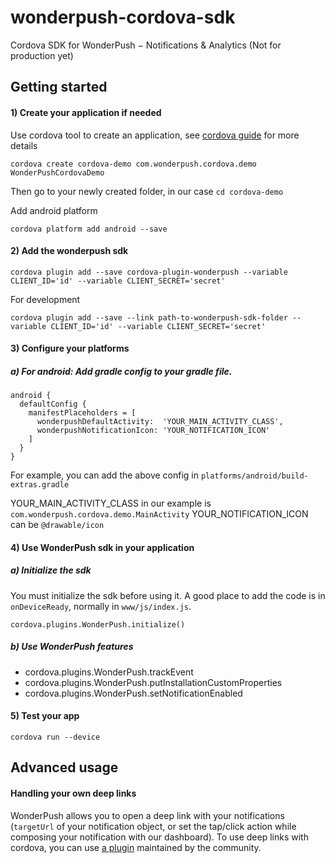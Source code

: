# wonderpush-cordova-sdk
Cordova SDK for WonderPush − Notifications &amp; Analytics
(Not for production yet)

## Getting started
#### 1) Create your application if needed
Use cordova tool to create an application, see [cordova guide](https://cordova.apache.org/docs/en/latest/guide/cli/) for more details
```
cordova create cordova-demo com.wonderpush.cordova.demo WonderPushCordovaDemo
```
Then go to your newly created folder, in our case `cd cordova-demo`

Add android platform
```
cordova platform add android --save
```
#### 2) Add the wonderpush sdk
```
cordova plugin add --save cordova-plugin-wonderpush --variable CLIENT_ID='id' --variable CLIENT_SECRET='secret'
```
For development 
```
cordova plugin add --save --link path-to-wonderpush-sdk-folder --variable CLIENT_ID='id' --variable CLIENT_SECRET='secret'
```

#### 3) Configure your platforms
##### a) For android: Add gradle config to your gradle file.
```
android {
  defaultConfig {
    manifestPlaceholders = [
      wonderpushDefaultActivity:  'YOUR_MAIN_ACTIVITY_CLASS',
      wonderpushNotificationIcon: 'YOUR_NOTIFICATION_ICON'
    ]
  }
}
```
For example, you can add the above config in `platforms/android/build-extras.gradle`

YOUR_MAIN_ACTIVITY_CLASS in our example is `com.wonderpush.cordova.demo.MainActivity`
YOUR_NOTIFICATION_ICON can be `@drawable/icon`

#### 4) Use WonderPush sdk in your application
##### a) Initialize the sdk
You must initialize the sdk before using it. A good place to add the code is in `onDeviceReady`, normally in `www/js/index.js`.
```
cordova.plugins.WonderPush.initialize()
```
##### b) Use WonderPush features
- cordova.plugins.WonderPush.trackEvent
- cordova.plugins.WonderPush.putInstallationCustomProperties
- cordova.plugins.WonderPush.setNotificationEnabled

#### 5) Test your app
```
cordova run --device
```

## Advanced usage
#### Handling your own deep links
WonderPush allows you to open a deep link with your notifications (`targetUrl` of your notification object, or set the tap/click action while composing your notification with our dashboard). To use deep links with cordova, you can use [a plugin](https://github.com/EddyVerbruggen/Custom-URL-scheme) maintained by the community.
